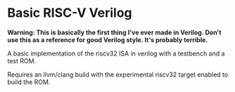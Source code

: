 # Basic RISC-V Verilog
**Warning: This is basically the first thing I've ever made in Verilog. Don't use this as a reference for good Verilog style. It's probably terrible.**

A basic implementation of the riscv32 ISA in verilog with a testbench and a test ROM.

Requires an llvm/clang build with the experimental riscv32 target enabled to build the ROM.